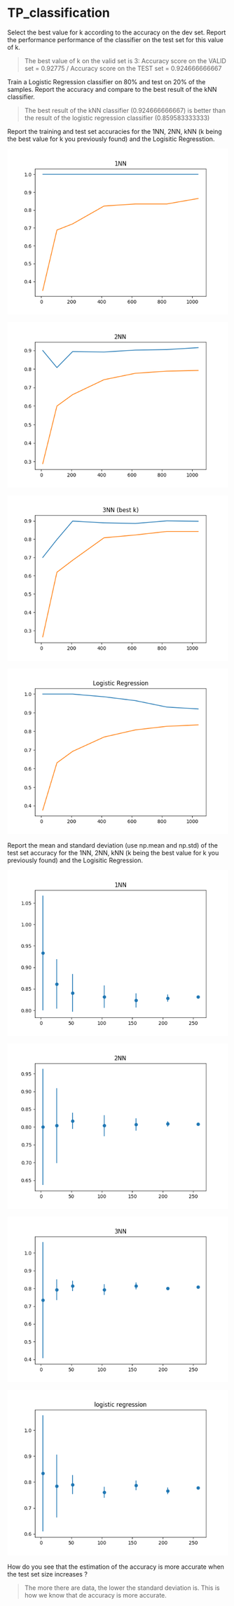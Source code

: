 # TP_classification

Select the best value for k according to the accuracy on the dev set. Report the performance performance of the classifier on the test set for this value of k.
> The best value of k on the valid set is 3: Accuracy score on the VALID set = 0.92775 / Accuracy score on the TEST set = 0.924666666667

Train a Logistic Regression classifier on 80% and test on 20% of the samples. Report the accuracy and compare to the best result of the kNN classifier.
> The best result of the kNN classifier (0.924666666667) is better than the result of the logistic regression classifier (0.859583333333)

Report the training and test set accuracies for the 1NN, 2NN, kNN (k being the best value for k you previously found) and the Logisitic Regresstion.

![img1](https://github.com/ESILV-python-data-science/lab-python-sdfr/blob/master/TP3/images/Figure_1.png?raw=true "1NN")

![img2](https://github.com/ESILV-python-data-science/lab-python-sdfr/blob/master/TP3/images/Figure_2.png?raw=true "2NN")

![img3](https://github.com/ESILV-python-data-science/lab-python-sdfr/blob/master/TP3/images/Figure_3.png?raw=true "3NN (best k)")

![img4](https://github.com/ESILV-python-data-science/lab-python-sdfr/blob/master/TP3/images/Figure_4.png?raw=true "logistic regression")

Report the mean and standard deviation (use np.mean and np.std) of the test set accuracy for the 1NN, 2NN, kNN (k being the best value for k you previously found) and the Logisitic Regression.


![img5](https://github.com/ESILV-python-data-science/lab-python-sdfr/blob/master/TP3/images/testing_1nn.png?raw=true "1NN")

![img6](https://github.com/ESILV-python-data-science/lab-python-sdfr/blob/master/TP3/images/testing_2nn.png?raw=true "2NN")

![img7](https://github.com/ESILV-python-data-science/lab-python-sdfr/blob/master/TP3/images/testing1.png?raw=true "3NN (best k)")

![img8](https://github.com/ESILV-python-data-science/lab-python-sdfr/blob/master/TP3/images/testing_log.png?raw=true "logistic regression")

How do you see that the estimation of the accuracy is more accurate when the test set size increases ?
> The more there are data, the lower the standard deviation is. This is how we know that de accuracy is more accurate.
